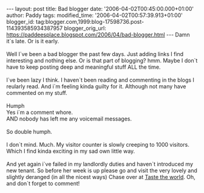 \-\-- layout: post title: Bad blogger date:
\'2006-04-02T00:45:00.000+01:00\' author: Paddy tags: modified\_time:
\'2006-04-02T00:57:39.913+01:00\' blogger\_id:
tag:blogger.com,1999:blog-17598736.post-114393585934387957
blogger\_orig\_url:
https://paddeesplace.blogspot.com/2006/04/bad-blogger.html \-\-- Damn
it\`s late. Or is it early.\
\
Well I\`ve been a bad blogger the past few days. Just adding links I
find interesting and nothing else. Or is that part of blogging? hmm.
Maybe I don\`t have to keep posting deep and meaningful stuff ALL the
time.\
\
I\`ve been lazy I think. I haven\`t been reading and commenting in the
blogs I reularly read. And i\`m feeling kinda guilty for it. Although
not many have commented on my stuff.\
\
Humph\
Yes i\`m a comment whore.\
AND nobody has left me any voicemail messages.\
\
So double humph.\
\
I don\`t mind. Much. My visitor counter is slowly creeping to 1000
visitors. Which I find kinda exciting in my sad own little way.\
\
And yet again i\`ve failed in my landlordly duties and haven\`t
introduced my new tenant. So before her week is up please go and visit
the very lovely and slightly deranged (in all the nicest ways) Chase
over at [Taste the world](https://www.tastetheworld.org/). Oh, and
don\`t forget to comment!

